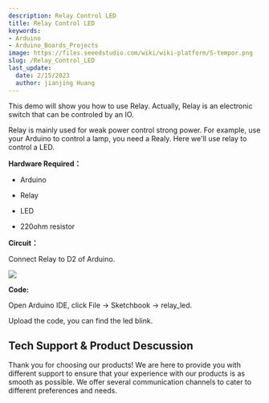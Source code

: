 ```yaml
---
description: Relay Control LED
title: Relay Control LED
keywords:
- Arduino
- Arduino_Boards_Projects
image: https://files.seeedstudio.com/wiki/wiki-platform/S-tempor.png
slug: /Relay_Control_LED
last_update:
  date: 2/15/2023
  author: jianjing Huang
---
```


<!-- ---
name: Relay Control LED
category: Tutorial
oldwikiname:  Relay Control LED
prodimagename:
surveyurl: https://www.research.net/r/Relay_Control_LED
--- -->
This demo will show you how to use Relay. Actually, Relay is an electronic switch that can be controled by an IO.

Relay is mainly used for weak power control strong power. For example, use your Arduino to control a lamp, you need a Realy. Here we'll use relay to control a LED.

**Hardware Required：**

* Arduino

* Relay

* LED

* 220ohm resistor

**Circuit：**

Connect Relay to D2 of Arduino.

![](https://files.seeedstudio.com/wiki/Relay_Control_LED/img/Sidekick_37_1.png)

**Code:**

Open Arduino IDE, click File -&gt; Sketchbook -&gt; relay_led.

Upload the code, you can find the led blink.

## Tech Support & Product Descussion

Thank you for choosing our products! We are here to provide you with different support to ensure that your experience with our products is as smooth as possible. We offer several communication channels to cater to different preferences and needs.

<div class="button_tech_support_container">
<a href="https://forum.seeedstudio.com/" class="button_forum"></a> 
<a href="https://www.seeedstudio.com/contacts" class="button_email"></a>
</div>

<div class="button_tech_support_container">
<a href="https://discord.gg/eWkprNDMU7" class="button_discord"></a> 
<a href="https://github.com/Seeed-Studio/wiki-documents/discussions/69" class="button_discussion"></a>
</div>
